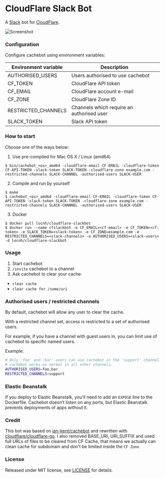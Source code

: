 CloudFlare Slack Bot
========

A [Slack](https://slack.com/) bot for [CloudFlare](https://www.cloudflare.com/).

![Screenshot](https://raw.githubusercontent.com/locnh/cloudflare-slackbot/master/screenshot.png)

### Configuration

Configure cachebot using environment variables:

| Environment variable | Description
| -------------------- | -----------
| AUTHORISED_USERS     | Users authorised to use cachebot
| CF_TOKEN             | CloudFlare API token
| CF_EMAIL             | CloudFlare account e-mail
| CF_ZONE              | CloudFlare Zone ID
| RESTRICTED_CHANNELS  | Channels which require an authorised user
| SLACK_TOKEN          | Slack API token

### How to start

Choose one of the ways below:

1. Use pre-compiled for Mac OS X / Linux (amd64)

  ```
  $ bin/cachebot_<os>_amd64 -cloudflare-email CF-EMAIL -cloudflare-token CF-API-TOKEN -slack-token SLACK-TOKEN -cloudflare-zone example.com -restricted-channels SLACK-CHANNEL -authorised-users SLACK-USER
  ```

2. Compile and run by yourself

  ```
  $ make
  $ cachebot_<os>_amd64 -cloudflare-email CF-EMAIL -cloudflare-token CF-API-TOKEN -slack-token SLACK-TOKEN -cloudflare-zone example.com -restricted-channels SLACK-CHANNEL -authorised-users SLACK-USER
  ```

3. Docker

  ```
  $ docker pull locnh/cloudflare-slackbot
  $ docker run --name cfslackbot -e CF_EMAIL=<cf-email> -e CF_TOKEN=<cf-token> -e SLACK_TOKEN=<slack-token> -e CF_ZONE=example.com -e RESTRICTED_CHANNELS=<slack-channels> -e AUTHORISED_USERS=<slack-users> -d locnh/cloudflare-slackbot
  ```

### Usage

1. Start cachebot
2. `/invite` cachebot to a channel
3. Ask cachebot to clear your cache:
  - `clear cache`
  - `clear cache for /some/uri`

### Authorised users / restricted channels

By default, cachebot will allow any user to clear the cache.

With a restricted channel set, access is restricted to a set of authorised users.

For example, if you have a channel with guest users in, you can limit use of
cachebot to specific named users.

Example:

```bash
# Only 'foo' and 'bar' users can use cachebot in the 'support' channel.
# cachebot works as normal in all other channels.
AUTHORISED_USERS=foo,bar
RESTRICTED_CHANNELS=support
```

### Elastic Beanstalk

If you deploy to Elastic Beanstalk, you'll need to add an `EXPOSE` line to
the Dockerfile. Cachebot doesn't listen on any ports, but Elastic Beanstalk
prevents deployments of apps without it.

### Credit

This bot was based on [ian-kent/cachebot](https://github.com/ian-kent/cachebot) and rewritten with [cloudflare/cloudflare-go](https://github.com/cloudflare/cloudflare-go).
I also removed BASE_URI, URI_SUFFIX and used full URLs of files to be cleared from CF Cache, that means we actually can clean cache for subdomain and don't be limited inside the `CF Zone`

### License

Released under MIT license, see [LICENSE](LICENSE.md) for details.
